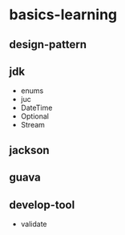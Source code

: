 # basics-learning

## design-pattern

## jdk

- enums
- juc
- DateTime
- Optional
- Stream

## jackson

## guava

## develop-tool

- validate